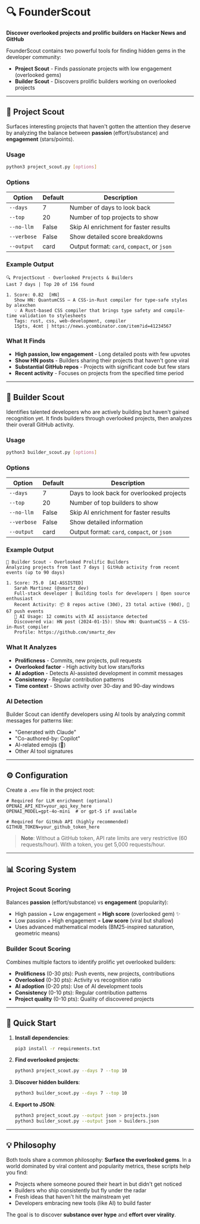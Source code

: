 # 🔍 FounderScout

**Discover overlooked projects and prolific builders on Hacker News and GitHub**

FounderScout contains two powerful tools for finding hidden gems in the developer community:
- **Project Scout** - Finds passionate projects with low engagement (overlooked gems)
- **Builder Scout** - Discovers prolific builders working on overlooked projects

---

## 🎯 Project Scout

Surfaces interesting projects that haven't gotten the attention they deserve by analyzing the balance between **passion** (effort/substance) and **engagement** (stars/points).

### Usage

```bash
python3 project_scout.py [options]
```

### Options

| Option | Default | Description |
|--------|---------|-------------|
| `--days` | 7 | Number of days to look back |
| `--top` | 20 | Number of top projects to show |
| `--no-llm` | False | Skip AI enrichment for faster results |
| `--verbose` | False | Show detailed score breakdowns |
| `--output` | card | Output format: `card`, `compact`, or `json` |

### Example Output

```
🔍 ProjectScout - Overlooked Projects & Builders
Last 7 days | Top 20 of 156 found

1. Score: 0.82  [HN]
   Show HN: QuantumCSS – A CSS-in-Rust compiler for type-safe styles by alexchen
   💡 A Rust-based CSS compiler that brings type safety and compile-time validation to stylesheets
   Tags: rust, css, web-development, compiler
   15pts, 4cmt | https://news.ycombinator.com/item?id=41234567
```

### What It Finds

- **High passion, low engagement** - Long detailed posts with few upvotes
- **Show HN posts** - Builders sharing their projects that haven't gone viral
- **Substantial GitHub repos** - Projects with significant code but few stars
- **Recent activity** - Focuses on projects from the specified time period

---

## 🔨 Builder Scout

Identifies talented developers who are actively building but haven't gained recognition yet. It finds builders through overlooked projects, then analyzes their overall GitHub activity.

### Usage

```bash
python3 builder_scout.py [options]
```

### Options

| Option | Default | Description |
|--------|---------|-------------|
| `--days` | 7 | Days to look back for overlooked projects |
| `--top` | 20 | Number of top builders to show |
| `--no-llm` | False | Skip AI enrichment for faster results |
| `--verbose` | False | Show detailed information |
| `--output` | card | Output format: `card`, `compact`, or `json` |

### Example Output

```
🔨 Builder Scout - Overlooked Prolific Builders
Analyzing projects from last 7 days | GitHub activity from recent events (up to 90 days)

1. Score: 75.0  [AI-ASSISTED]
   Sarah Martinez (@smartz_dev)
   Full-stack developer | Building tools for developers | Open source enthusiast
   Recent Activity: 📦 8 repos active (30d), 23 total active (90d), 💾 67 push events
   🤖 AI Usage: 12 commits with AI assistance detected
   Discovered via: HN post (2024-01-15): Show HN: QuantumCSS – A CSS-in-Rust compiler
   Profile: https://github.com/smartz_dev
```

### What It Analyzes

- **Prolificness** - Commits, new projects, pull requests
- **Overlooked factor** - High activity but low stars/forks
- **AI adoption** - Detects AI-assisted development in commit messages
- **Consistency** - Regular contribution patterns
- **Time context** - Shows activity over 30-day and 90-day windows

### AI Detection

Builder Scout can identify developers using AI tools by analyzing commit messages for patterns like:
- "Generated with Claude"
- "Co-authored-by: Copilot"
- AI-related emojis (🤖)
- Other AI tool signatures

---

## ⚙️ Configuration

Create a `.env` file in the project root:

```env
# Required for LLM enrichment (optional)
OPENAI_API_KEY=your_api_key_here
OPENAI_MODEL=gpt-4o-mini  # or gpt-5 if available

# Required for GitHub API (highly recommended)
GITHUB_TOKEN=your_github_token_here
```

> **Note**: Without a GitHub token, API rate limits are very restrictive (60 requests/hour). With a token, you get 5,000 requests/hour.

---

## 📊 Scoring System

### Project Scout Scoring

Balances **passion** (effort/substance) vs **engagement** (popularity):
- High passion + Low engagement = **High score** (overlooked gem) ✨
- Low passion + High engagement = **Low score** (viral but shallow) 
- Uses advanced mathematical models (BM25-inspired saturation, geometric means)

### Builder Scout Scoring

Combines multiple factors to identify prolific yet overlooked builders:
- **Prolificness** (0-30 pts): Push events, new projects, contributions
- **Overlooked** (0-30 pts): Activity vs recognition ratio
- **AI adoption** (0-20 pts): Use of AI development tools
- **Consistency** (0-10 pts): Regular contribution patterns
- **Project quality** (0-10 pts): Quality of discovered projects

---

## 🚀 Quick Start

1. **Install dependencies**:
   ```bash
   pip3 install -r requirements.txt
   ```

2. **Find overlooked projects**:
   ```bash
   python3 project_scout.py --days 7 --top 10
   ```

3. **Discover hidden builders**:
   ```bash
   python3 builder_scout.py --days 7 --top 10
   ```

4. **Export to JSON**:
   ```bash
   python3 project_scout.py --output json > projects.json
   python3 builder_scout.py --output json > builders.json
   ```

---

## 💡 Philosophy

Both tools share a common philosophy: **Surface the overlooked gems**. In a world dominated by viral content and popularity metrics, these scripts help you find:

- Projects where someone poured their heart in but didn't get noticed
- Builders who ship consistently but fly under the radar
- Fresh ideas that haven't hit the mainstream yet
- Developers embracing new tools (like AI) to build faster

The goal is to discover **substance over hype** and **effort over virality**.